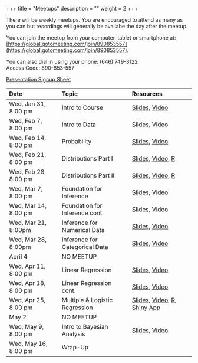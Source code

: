 +++
title = "Meetups"
description = ""
weight = 2
+++


There will be weekly meetups. You are encouraged to attend as many as you can but recordings will generally be availabe the day after the meetup.

You can join the meetup from your computer, tablet or smartphone at: [https://global.gotomeeting.com/join/890853557](https://global.gotomeeting.com/join/890853557).

You can also dial in using your phone: (646) 749-3122  
Access Code: 890-853-557


[Presentation Signup Sheet](https://docs.google.com/spreadsheets/d/16Zs__YKL76-WGqPtK_1srIOsWlI8mOmRMwmczgHLCPU/edit?usp=sharing)


Date                 | Topic                           | Resources |
:--------------------|:--------------------------------|:----------|
Wed, Jan 31, 8:00 pm | Intro to Course                 | [Slides](/slides/2018-01-31-Intro_to_Course.html), [Video](https://youtu.be/sx210soWEg0)
Wed, Feb 7, 8:00 pm  | Intro to Data                   | [Slides](/slides/2018-02-07-Intro_to_Data.html), [Video](https://youtu.be/p7vX2S7LVv4)
Wed, Feb 14, 8:00 pm | Probability                     | [Slides](/slides/2018-02-14-Probability.html), [Video](https://youtu.be/nWsa-k3vYpg)
Wed, Feb 21, 8:00 pm | Distributions Part I            | [Slides](/slides/2018-02-21-Distributions.html), [Video](https://youtu.be/099Jh0oUm9w), [R](https://github.com/jbryer/DATA606Spring2018/blob/master/R/2018-02-21.R)
Wed, Feb 28, 8:00 pm | Distributions Part II           | [Slides](/slides/2018-02-28-Distributions2.html), [Video](https://youtu.be/nYmikQEdW2Y), [R](https://github.com/jbryer/DATA606Spring2018/blob/master/R/2018-02-28.R)
Wed, Mar 7, 8:00 pm  | Foundation for Inference        | [Slides](/slides/2018-03-07-Foundation_for_Inference.html), [Video](https://youtu.be/EIN-LPgcnZE)
Wed, Mar 14, 8:00 pm | Foundation for Inference cont.  | [Slides](/slides/2018-03-14-Foundation_for_Inference2.html), [Video](https://youtu.be/Z19WnnoMRT8)
Wed, Mar 21, 8:00pm  | Inference for Numerical Data    | [Slides](/slides/2018-03-21-Inference_for_Numerical_Data.html), [Video](https://youtu.be/p2UUfBFMPAw)
Wed, Mar 28, 8:00pm  | Inference for Categorical Data  | [Slides](/slides/2018-03-28-Inference_for_Categorical_Data.html), [Video](https://youtu.be/et1Ml2gHlwE)
April 4              | NO MEETUP                       | 
Wed, Apr 11, 8:00 pm | Linear Regression               | [Slides](/slides/2018-04-11-Linear_Regression.html), [Video](https://youtu.be/glupW3GCu6Y)
Wed, Apr 18, 8:00 pm | Linear Regression cont.         | [Slides](/slides/2018-04-18-Linear_Regression2.html), [Video](https://youtu.be/Oc1HlGzzlDs)
Wed, Apr 25, 8:00 pm | Multiple & Logistic Regression  | [Slides](/slides/2018-04-25-Multiple_Regression.html), [Video](https://youtu.be/RKVu0AQkKGU), [R](https://github.com/jbryer/DATA606Spring2018/blob/master/R/2018-04-25.R), [Shiny App](https://shiny.rit.albany.edu/stat/mod2/)
May 2                | NO MEETUP                       | 
Wed, May 9, 8:00 pm  | Intro to Bayesian Analysis      | [Slides](/slides/2018-05-09-Bayesian_Analysis.html), [Video](https://youtu.be/fDbLKQegEDc)
Wed, May 16, 8:00 pm | Wrap-Up                         | 

